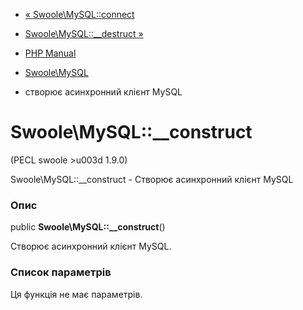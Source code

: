 - [« Swoole\MySQL::connect](swoole-mysql.connect.md)
- [Swoole\MySQL::\_\_destruct »](swoole-mysql.destruct.md)

- [PHP Manual](index.md)
- [Swoole\MySQL](class.swoole-mysql.md)
- створює асинхронний клієнт MySQL

# Swoole\MySQL::\_\_construct

(PECL swoole \>u003d 1.9.0)

Swoole\MySQL::\_\_construct - Створює асинхронний клієнт MySQL

### Опис

public **Swoole\MySQL::\_\_construct**()

Створює асинхронний клієнт MySQL.

### Список параметрів

Ця функція не має параметрів.
